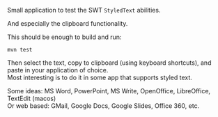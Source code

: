 Small application to test the SWT `StyledText` abilities.

And especially the clipboard functionality.

This should be enough to build and run:
```
mvn test
```

Then select the text, copy to clipboard (using keyboard shortcuts),
and paste in your application of choice.  
Most interesting is to do it in some app that supports styled text.

Some ideas: MS Word, PowerPoint, MS Write, OpenOffice, LibreOffice, TextEdit (macos)  
Or web based: GMail, Google Docs, Google Slides, Office 360, etc.
